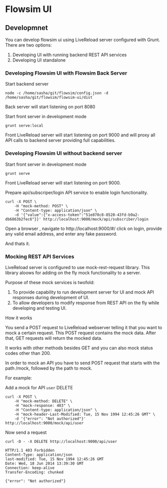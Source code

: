 # Flowsim UI #

## Developmnet ##

You can develop flowsim ui using LiveReload server configured with Grunt.
There are two options:

1. Developing UI with running backend REST API services
2. Developing UI standalone

### Developing Flowsim UI with Flowsim Back Server ###


Start backend server 

    node -c /home/sasha/git/flowsim/config.json -d /home/sasha/git/flowsim/flowsim-ui/dist 
  
  Back server will start listening on port 8080
  
Start front server in development mode 

    grunt serve:local

  Front LiveReload server will start listening on port 9000 and will proxy all API calls to backend server providing full capabilities.
  
### Developing  Flowsim UI without backend server ###

Start front server in development mode 

    grunt serve

  Front LiveReload server will start listening on port 9000.
  
  Prepare api/subscriper/login API service to enable login functionality.
  
    curl -X POST \
        -H "mock-method: POST" \
        -H "Content-type: application/json" \
        -d '{"value":{"x-access-token":"51e870c8-8520-43fd-b9a2-db6863b2fec6"}}' http://localhost:9000/mock/api/subscriber/login
        
Open a browser , navigate to http://localhost:9000/#/ click on login, provide any valid email address, and enter any fake password. 

And thats it.
  
### Mocking REST API Services ###

LiveReload server is configured to use mock-rest-request library. This library aloows for adding on the fly mock functionality to a server.

Purpose of these mock services is twofold:
1. To provide capability to run development server for UI and mock API responses during development of UI.
2. To allow developers to modify response from REST API on the fly while developing and testing UI.

How it works

You send a POST request to LiveReload webserver telling it that you want to mock a certain request. This POST request contains the mock data. After that, GET requests will return the mocked data.

It works with other methods besides GET and you can also mock status codes other than 200.

In order to mock an API you have to send POST request that starts with the path /mock, followed by the path to mock.

For example: 

Add a mock for API `user` DELETE

    curl -X POST \
        -H "mock-method: DELETE" \
        -H "mock-response: 403" \
        -H "Content-type: application/json" \
        -H "mock-header-Last-Modified: Tue, 15 Nov 1994 12:45:26 GMT" \
        -d '{"error": "Not authorized"}' http://localhost:9000/mock/api/user

Now send a request 

    curl -D - -X DELETE http://localhost:9000/api/user
    
    HTTP/1.1 403 Forbidden
    Content-Type: application/json
    last-modified: Tue, 15 Nov 1994 12:45:26 GMT
    Date: Wed, 18 Jun 2014 13:39:30 GMT
    Connection: keep-alive
    Transfer-Encoding: chunked
    
    {"error": "Not authorized"}



